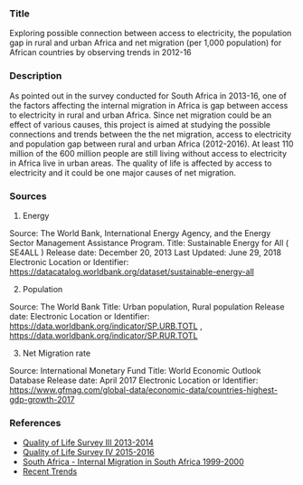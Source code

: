 
### **Title**
Exploring possible connection between access to electricity, the population gap in rural and urban Africa and net migration (per 1,000 population) for African countries by observing trends in 2012-16

### **Description**

As pointed out in the survey conducted for South Africa in 2013-16, one of the factors affecting the internal migration in Africa is gap between access to electricity in rural and urban Africa. Since net migration could be an effect of various causes, this project is aimed at studying the possible connections and trends between the the net migration, access to electricity and population gap between rural and urban Africa (2012-2016). At least 110 million of the 600 million people are still living without access to electricity in Africa live in urban areas. The quality of life is affected by access to electricity and it could be one major causes of net migration.


### **Sources**

1. Energy

Source: The World Bank, International Energy Agency, and the Energy Sector Management Assistance Program.
Title:  Sustainable Energy for All ( SE4ALL )
Release date: December 20, 2013
Last Updated: June 29, 2018
Electronic Location or Identifier: https://datacatalog.worldbank.org/dataset/sustainable-energy-all

2. Population

Source: The World Bank
Title:  Urban population, Rural population
Release date: 
Electronic Location or Identifier: https://data.worldbank.org/indicator/SP.URB.TOTL , https://data.worldbank.org/indicator/SP.RUR.TOTL

3. Net Migration rate

Source: International Monetary Fund
Title:  World Economic Outlook Database
Release date: April 2017
Electronic Location or Identifier: https://www.gfmag.com/global-data/economic-data/countries-highest-gdp-growth-2017

### **References**

- [Quality of Life Survey III 2013-2014](https://www.datafirst.uct.ac.za/dataportal/index.php/catalog/594)
- [Quality of Life Survey IV 2015-2016](https://www.datafirst.uct.ac.za/dataportal/index.php/catalog/595)
- [South Africa - Internal Migration in South Africa 1999-2000](http://microdata.worldbank.org/index.php/catalog/1270)
- [Recent Trends](https://www.researchgate.net/publication/237520615_Recent_trends_in_rural-urban_and_urban-rural_migration_in_Sub-Saharan_Africa_the_empirical_evidence_and_implications_for_understanding_livelihood_insecurity)
